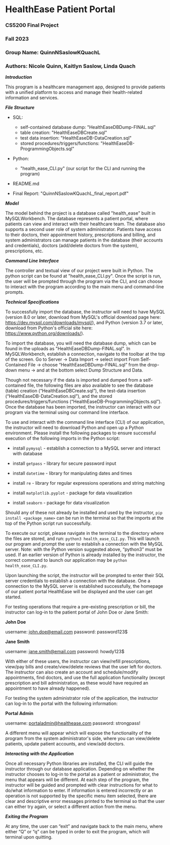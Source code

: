 # HealthEase Patient Portal
### CS5200 Final Project
### Fall 2023
### Group Name: QuinnNSaslowKQuachL
### Authors: Nicole Quinn, Kaitlyn Saslow, Linda Quach


***Introduction*** 


This program is a healthcare management app, designed to provide patients with a unified platform to access and manage their health-related information and services. 


***File Structure*** 

* SQL: 
    * self-contained database dump: "HealthEaseDBDump-FINAL.sql"
    * table creation: "HealthEaseDBCreate.sql"
    * test data insertion: "HealthEaseDB-DataCreation.sql"
    * stored procedures/triggers/functions: "HealthEaseDB-ProgrammingObjects.sql"

* Python: 
    * "health_ease_CLI.py" (our script for the CLI and running the program) 

* README.md 
* Final Report: "QuinnNSaslowKQuachL_final_report.pdf"


***Model***

The model behind the project is a database called "health_ease" built in MySQLWorkbench. The database represents a patient portal, where patients can view and interact with their healthcare team. The database also supports a second user role of system administrator. Patients have access to their doctors, their appointment history, prescriptions and billing, and system administrators can manage patients in the database (their accounts and credentials), doctors (add/delete doctors from the system),  prescriptions, etc.  

 
***Command Line Interface*** 

The controller and textual view of our project were built in Python. The python script can be found at "health_ease_CLI.py". Once the script is run, the user will be prompted through the program via the CLI, and can choose to interact with the program according to the main menu and command-line prompts.  
 

***Technical Specifications*** 

To successfully import the database, the instructor will need to have MySQL (version 8.0 or later, download from MySQL's official download page here: https://dev.mysql.com/downloads/mysql/), and Python (version 3.7 or later, download from Python's official site here: https://www.python.org/downloads/). 

To import the database, you will need the database dump, which can be found in the uploads as "HealthEaseDBDump-FINAL.sql". In MySQLWorkbench, establish a connection, navigate to the toolbar at the top of the screen. Go to Server → Data Import → select import From Self-Contained File → choose “HealthEaseDBDump-FINAL.sql” from the drop-down menu → and at the bottom select Dump Structure and Data. 

Though not necessary if the data is imported and dumped from a self-contained file, the following files are also available to see the database (table) creation (“HealthEaseDBCreate.sql”), the test-data insertion (“HealthEaseDB-DataCreation.sql”), and the stored procedures/triggers/functions (“HealthEaseDB-ProgrammingObjects.sql”).  Once the database has been imported, the instructor can interact with our program via the terminal using our command line interface. 

To use and interact with the command line interface (CLI) of our application, the instructor will need to download Python and open up a Python environment. Please install the following packages to ensure successful execution of the following imports in the Python script: 


* install ```pymysql``` - establish a connection to a MySQL server and interact with database 

* install ```getpass``` - library for secure password input 

* install ```datetime``` - library for manipulating dates and times 

* install ```re``` - library for regular expressions operations and string matching 

* install ```matplotlib.pyplot``` - package for data visualization 

* install ```seaborn``` - package for data visualization 

 
Should any of these not already be installed and used by the instructor, ```pip install <package_name>``` can be run in the terminal so that the imports at the top of the Python script run successfully.  

  
To execute our script, please navigate in the terminal to the directory where the files are stored, and run: ```python3 health_ease_CLI.py```. This will launch our program and prompt the user to establish a connection with the MySQL server. Note: with the Python version suggested above, “python3” must be used. If an earlier version of Python is already installed by the instructor, the correct command to launch our application may be ```python health_ease_CLI.py```. 

  
Upon launching the script, the instructor will be prompted to enter their SQL server credentials to establish a connection with the database. One a connection to the MySQL server is established successfully, the homepage of our patient portal HealthEase will be displayed and the user can get started.  


For testing operations that require a pre-existing prescription or bill, the instructor can log-in to the patient portal of John Doe or Jane Smith: 

  

**John Doe**

username: john.doe@email.com 
password: password123$ 

  

**Jane Smith**

username: jane.smith@email.com 
password: howdy123$ 

  
With either of these users, the instructor can view/refill prescriptions, view/pay bills and create/view/delete reviews that the user left for doctors. The instructor can also create an account and schedule/modify appointments, find doctors, and use the full application functionality (except prescription and bill administration, as these would have required an appointment to have already happened). 


For testing the system administrator role of the application, the instructor can log-in to the portal with the following information: 


**Portal Admin**

username: portaladmin@healthease.com 
password: strongpass! 


A different menu will appear which will expose the functionality of the program from the system administrator's side, where you can view/delete patients, update patient accounts, and view/add doctors.    

***Interacting with the Application*** 

Once all necessary Python libraries are installed, the CLI will guide the instructor through our database application. Depending on whether the instructor chooses to log-in to the portal as a patient or administrator, the menu that appears will be different. At each step of the program, the instructor will be guided and prompted with clear instructions for what to do/what information to enter. If information is entered incorrectly or an operation is not supported by the specific menu item selected, there are clear and descriptive error messages printed to the terminal so that the user can either try again, or select a different action from the menu.  

***Exiting the Program*** 

At any time, the user can “exit” and navigate back to the main menu, where either “Q” or “q” can be typed in order to exit the program, which will terminal upon quitting.  
